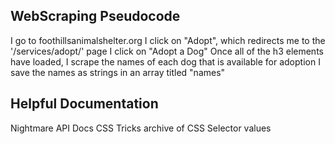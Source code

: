 ## WebScraping Pseudocode
 I go to foothillsanimalshelter.org
 I click on "Adopt", which redirects me to the '/services/adopt/' page
 I click on "Adopt a Dog"
 Once all of the h3 elements have loaded, I scrape the names of each dog that is available for adoption
 I save the names as strings in an array titled "names"

## Helpful Documentation
  Nightmare API Docs
  CSS Tricks archive of CSS Selector values
